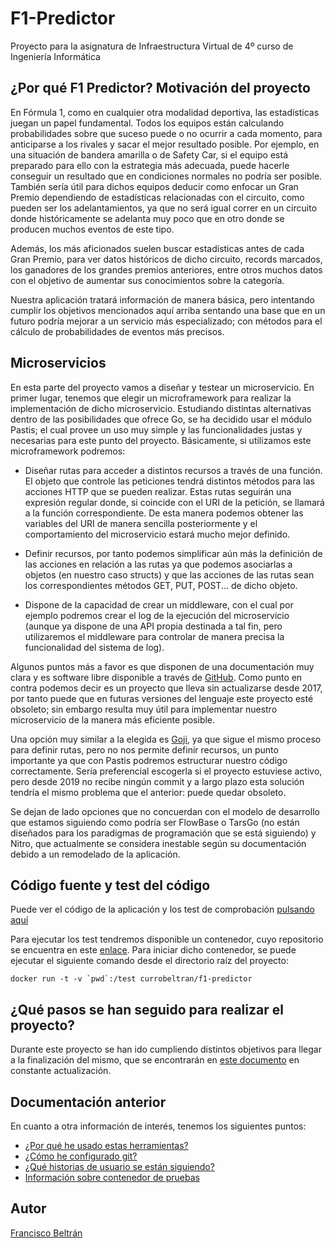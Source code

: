 # F1-Predictor
Proyecto para la asignatura de Infraestructura Virtual de 4º curso de Ingeniería Informática

## ¿Por qué F1 Predictor? Motivación del proyecto

En Fórmula 1, como en cualquier otra modalidad deportiva, las estadísticas juegan un papel fundamental. Todos los equipos están calculando probabilidades sobre que suceso puede o no ocurrir a cada momento, para anticiparse a los rivales y sacar el mejor resultado posible. Por ejemplo, en una situación de bandera amarilla o de Safety Car, si el equipo está preparado para ello con la estrategia más adecuada, puede hacerle conseguir un resultado que en condiciones normales no podría ser posible. También sería útil para dichos equipos deducir como enfocar un Gran Premio dependiendo de estadísticas relacionadas con el circuito, como pueden ser los adelantamientos, ya que no será igual correr en un circuito donde históricamente se adelanta muy poco que en otro donde se producen muchos eventos de este tipo.

Además, los más aficionados suelen buscar estadísticas antes de cada Gran Premio, para ver datos históricos de dicho circuito, records marcados, los ganadores de los grandes premios anteriores, entre otros muchos datos con el objetivo de aumentar sus conocimientos sobre la categoría.

Nuestra aplicación tratará información de manera básica, pero intentando cumplir los objetivos mencionados aquí arriba sentando una base que en un futuro podría mejorar a un servicio más especializado; con métodos para el cálculo de probabilidades de eventos más precisos.

## Microservicios

En esta parte del proyecto vamos a diseñar y testear un microservicio. En primer lugar, tenemos que elegir un microframework para realizar la implementación de dicho microservicio. Estudiando distintas alternativas dentro de las posibilidades que ofrece Go, se ha decidido usar el módulo Pastis; el cual provee un uso muy simple y las funcionalidades justas y necesarias para este punto del proyecto. Básicamente, si utilizamos este microframework podremos:

- Diseñar rutas para acceder a distintos recursos a través de una función. El objeto que controle las peticiones tendrá distintos métodos para las acciones HTTP que se pueden realizar. Estas rutas seguirán una expresión regular donde, si coincide con el URI de la petición, se llamará a la función correspondiente. De esta manera podemos obtener las variables del URI de manera sencilla posteriormente y el comportamiento del microservicio estará mucho mejor definido.

- Definir recursos, por tanto podemos simplificar aún más la definición de las acciones en relación a las rutas ya que podemos asociarlas a objetos (en nuestro caso structs) y que las acciones de las rutas sean los correspondientes métodos GET, PUT, POST... de dicho objeto.

- Dispone de la capacidad de crear un middleware, con el cual por ejemplo podremos crear el log de la ejecución del microservicio (aunque ya dispone de una API propia destinada a tal fin, pero utilizaremos el middleware para controlar de manera precisa la funcionalidad del sistema de log).

Algunos puntos más a favor es que disponen de una documentación muy clara y es software libre disponible a través de [GitHub](https://github.com/guregodevo/pastis). Como punto en contra podemos decir es un proyecto que lleva sin actualizarse desde 2017, por tanto puede que en futuras versiones del lenguaje este proyecto esté obsoleto; sin embargo resulta muy útil para implementar nuestro microservicio de la manera más eficiente posible.

Una opción muy similar a la elegida es [Goji](https://github.com/goji/goji), ya que sigue el mismo proceso para definir rutas, pero no nos permite definir recursos, un punto importante ya que con Pastis podremos estructurar nuestro código correctamente. Sería preferencial escogerla si el proyecto estuviese activo, pero desde 2019 no recibe ningún commit y a largo plazo esta solución tendría el mismo problema que el anterior: puede quedar obsoleto.

Se dejan de lado opciones que no concuerdan con el modelo de desarrollo que estamos siguiendo como podría ser FlowBase o TarsGo (no están diseñados para los paradigmas de programación que se está siguiendo) y Nitro, que actualmente se considera inestable según su documentación debido a un remodelado de la aplicación.

## Código fuente y test del código

Puede ver el código de la aplicación y los test de comprobación [pulsando aquí](https://github.com/currobeltran/F1-Predictor/tree/master/src/f1predictor)

Para ejecutar los test tendremos disponible un contenedor, cuyo repositorio se encuentra en este [enlace](https://hub.docker.com/r/currobeltran/f1-predictor). Para iniciar dicho contenedor, se puede ejecutar el siguiente comando desde el directorio raíz del proyecto:

```shell
docker run -t -v `pwd`:/test currobeltran/f1-predictor
```

## ¿Qué pasos se han seguido para realizar el proyecto?

Durante este proyecto se han ido cumpliendo distintos objetivos para llegar a la finalización del mismo, que se encontrarán en [este documento](./docs/pasosrealizados.md) en constante actualización.

## Documentación anterior

En cuanto a otra información de interés, tenemos los siguientes puntos:

- [¿Por qué he usado estas herramientas?](./docs/herramientas.md)
- [¿Cómo he configurado git?](./docs/configuracion.md)
- [¿Qué historias de usuario se están siguiendo?](./docs/hu.md)
- [Información sobre contenedor de pruebas](./docs/docker.md)

## Autor

[Francisco Beltrán](https://github.com/currobeltran)